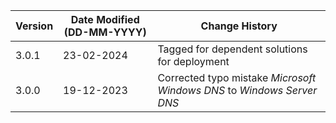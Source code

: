 | **Version** | **Date Modified (DD-MM-YYYY)** | **Change History**                                                             |
|-------------|--------------------------------|--------------------------------------------------------------------------------|
| 3.0.1       | 23-02-2024                     | Tagged for dependent solutions for deployment                                  |
| 3.0.0       | 19-12-2023                     | Corrected typo mistake *Microsoft Windows DNS* to *Windows Server DNS*         |